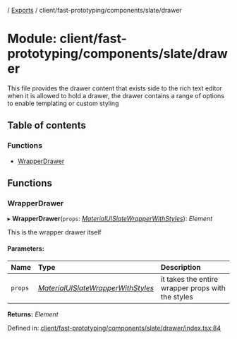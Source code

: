 [](../README.md) / [Exports](../modules.md) / client/fast-prototyping/components/slate/drawer

# Module: client/fast-prototyping/components/slate/drawer

This file provides the drawer content that exists side to the rich text editor
when it is allowed to hold a drawer, the drawer contains a range of options to enable
templating or custom styling

## Table of contents

### Functions

- [WrapperDrawer](client_fast_prototyping_components_slate_drawer.md#wrapperdrawer)

## Functions

### WrapperDrawer

▸ **WrapperDrawer**(`props`: [*MaterialUISlateWrapperWithStyles*](../interfaces/client_fast_prototyping_components_slate_wrapper.materialuislatewrapperwithstyles.md)): *Element*

This is the wrapper drawer itself

#### Parameters:

Name | Type | Description |
:------ | :------ | :------ |
`props` | [*MaterialUISlateWrapperWithStyles*](../interfaces/client_fast_prototyping_components_slate_wrapper.materialuislatewrapperwithstyles.md) | it takes the entire wrapper props with the styles    |

**Returns:** *Element*

Defined in: [client/fast-prototyping/components/slate/drawer/index.tsx:84](https://github.com/onzag/itemize/blob/3efa2a4a/client/fast-prototyping/components/slate/drawer/index.tsx#L84)
